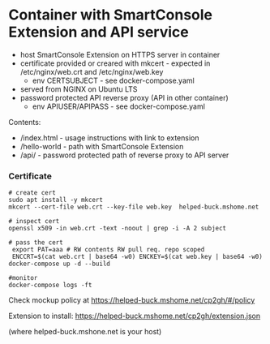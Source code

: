 # Container with SmartConsole Extension and API service

- host SmartConsole Extension on HTTPS server in container
- certificate provided or creared with mkcert - expected in /etc/nginx/web.crt and /etc/nginx/web.key
    - env CERTSUBJECT - see docker-compose.yaml
- served from NGINX on Ubuntu LTS
- password protected API reverse proxy (API in other container)
    - env APIUSER/APIPASS - see docker-compose.yaml

Contents:
* /index.html - usage instructions with link to extension
* /hello-world - path with SmartConsole Extension
* /api/ - password protected path of reverse proxy to API server

### Certificate

```shell
# create cert
sudo apt install -y mkcert
mkcert --cert-file web.crt --key-file web.key  helped-buck.mshome.net

# inspect cert
openssl x509 -in web.crt -text -noout | grep -i -A 2 subject

# pass the cert
 export PAT=aaa # RW contents RW pull req. repo scoped
 ENCCRT=$(cat web.crt | base64 -w0) ENCKEY=$(cat web.key | base64 -w0) docker-compose up -d --build

#monitor 
docker-compose logs -ft

```

Check mockup policy at https://helped-buck.mshome.net/cp2gh/#/policy

Extension to install: https://helped-buck.mshome.net/cp2gh/extension.json

(where helped-buck.mshone.net is your host)
